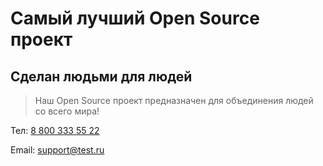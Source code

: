 # Самый лучший Open Source проект

## Сделан людьми для людей

> Наш Open Source проект предназначен для объединения людей со всего мира!

Тел: [8 800 333 55 22](tel:88003335522)

Email: support@test.ru
